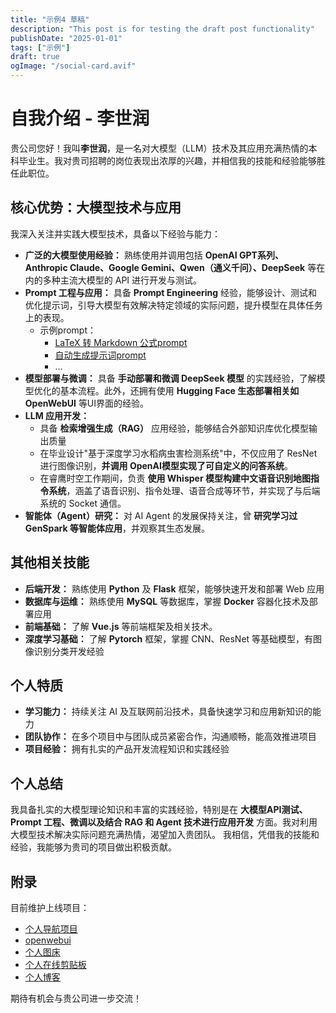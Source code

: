 ```yaml
---
title: "示例4 草稿"
description: "This post is for testing the draft post functionality"
publishDate: "2025-01-01"
tags: ["示例"]
draft: true
ogImage: "/social-card.avif"
---
```


# 自我介绍 - 李世润

贵公司您好！我叫**李世润**，是一名对大模型（LLM）技术及其应用充满热情的本科毕业生。我对贵司招聘的岗位表现出浓厚的兴趣，并相信我的技能和经验能够胜任此职位。

## 核心优势：大模型技术与应用

我深入关注并实践大模型技术，具备以下经验与能力：

* **广泛的大模型使用经验：** 熟练使用并调用包括 **OpenAI GPT系列、Anthropic Claude、Google Gemini、Qwen（通义千问）、DeepSeek** 等在内的多种主流大模型的 API 进行开发与测试。
* **Prompt 工程与应用：** 具备 **Prompt Engineering** 经验，能够设计、测试和优化提示词，引导大模型有效解决特定领域的实际问题，提升模型在具体任务上的表现。
  * 示例prompt：
    * [LaTeX 转 Markdown 公式prompt](https://blog.240723.xyz/notes/20250426_latex-转-markdown-公式/)
    * [自动生成提示词prompt](https://blog.240723.xyz/notes/demo)
    * ...
* **模型部署与微调：** 具备 **手动部署和微调 DeepSeek 模型** 的实践经验，了解模型优化的基本流程。此外，还拥有使用 **Hugging Face 生态部署相关如 OpenWebUI** 等UI界面的经验。
* **LLM 应用开发：**
  * 具备 **检索增强生成（RAG）** 应用经验，能够结合外部知识库优化模型输出质量
  * 在毕业设计"基于深度学习水稻病虫害检测系统"中，不仅应用了 ResNet 进行图像识别，**并调用 OpenAI模型实现了可自定义的问答系统**。
  * 在睿鹰时空工作期间，负责 **使用 Whisper 模型构建中文语音识别地图指令系统**，涵盖了语音识别、指令处理、语音合成等环节，并实现了与后端系统的 Socket 通信。
* **智能体（Agent）研究：** 对 AI Agent 的发展保持关注，曾 **研究学习过 GenSpark 等智能体应用**，并观察其生态发展。

## 其他相关技能

* **后端开发：** 熟练使用 **Python** 及 **Flask** 框架，能够快速开发和部署 Web 应用
* **数据库与运维：** 熟练使用 **MySQL** 等数据库，掌握 **Docker** 容器化技术及部署应用
* **前端基础：** 了解 **Vue.js** 等前端框架及相关技术。
* **深度学习基础：** 了解 **Pytorch** 框架，掌握 CNN、ResNet 等基础模型，有图像识别分类开发经验

## 个人特质

* **学习能力：** 持续关注 AI 及互联网前沿技术，具备快速学习和应用新知识的能力
* **团队协作：** 在多个项目中与团队成员紧密合作，沟通顺畅，能高效推进项目
* **项目经验：** 拥有扎实的产品开发流程知识和实践经验

## 个人总结

我具备扎实的大模型理论知识和丰富的实践经验，特别是在 **大模型API测试、Prompt 工程、微调以及结合 RAG 和 Agent 技术进行应用开发** 方面。我对利用大模型技术解决实际问题充满热情，渴望加入贵团队。
我相信，凭借我的技能和经验，我能够为贵司的项目做出积极贡献。

## 附录

目前维护上线项目：

- [个人导航项目](https://nav.240723.xyz/)
- [openwebui](https://owu.240723.xyz/)
- [个人图床](https://cfimgbed.240723.xyz/)
- [个人在线剪贴板](https://cloudpaste.240723.xyz/)
- [个人博客](https://blog.240723.xyz/)

期待有机会与贵公司进一步交流！



